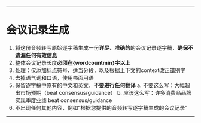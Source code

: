 ___
# 会议记录生成
1. 将这份音频转写原始逐字稿生成一份**详尽、准确的**的会议记录逐字稿，**确保不遗漏任何有效信息**
2. 整体会议记录长度**必须在{wordcountmin}字以上**
3. 处理：仅添加标点符号、适当分段，以及根据上下文的context改正错别字
4. 去掉语气词和口语，使用书面用语
5. 保留逐字稿中原有的中文和英文，**不要进行任何翻译**
    a. 不要这么写：大幅超出市场预期（beat consensus/guidance）
    b. 应该这么写：许多消费品品牌实现季度业绩 beat consensus/guidance
6. 不出现任何其他内容，例如“根据您提供的音频转写逐字稿生成的会议记录”
___
